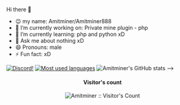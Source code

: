 Hi there 👋
- 😉 my name: Amitminer/Amitminer888
- 🔭 I’m currently working on: Private mine plugin - php
- 🌱 I’m currently learning: php and python xD
- 💬 Ask me about nothing xD 
- 😄 Pronouns: male
- ⚡ Fun fact: xD

[![Discord!](https://lanyard.cnrad.dev/api/814660125511778315?hideStatus=true)](https://discord.com/users/814660125511778315)
[![Most used languages](https://github-readme-stats.vercel.app/api/top-langs/?username=Amitminer&layout=compact)](https://github.com/Amitminer/github-readme-stats)
![Amitminer's GitHub stats](https://github-readme-stats.vercel.app/api?username=Amitminer888&theme=highcontrast&show_icons=true)
-->
<h4 align="center">Visitor's count </h4>
<p align="center"><img src="https://profile-counter.glitch.me/{Amitminer888}/count.svg" alt="Amitminer :: Visitor's Count" /></p>
